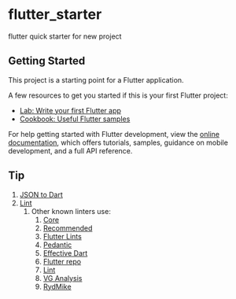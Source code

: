 # flutter_starter

flutter quick starter for new project

## Getting Started

This project is a starting point for a Flutter application.

A few resources to get you started if this is your first Flutter project:

- [Lab: Write your first Flutter app](https://docs.flutter.dev/get-started/codelab)
- [Cookbook: Useful Flutter samples](https://docs.flutter.dev/cookbook)

For help getting started with Flutter development, view the
[online documentation](https://docs.flutter.dev/), which offers tutorials,
samples, guidance on mobile development, and a full API reference.


## Tip

1. [JSON to Dart](https://javiercbk.github.io/json_to_dart/)
2. [Lint](https://dart-lang.github.io/linter/lints/index.html)
   1. Other known linters use:
      1. [Core](https://pub.dev/packages/lints)
      2. [Recommended](https://pub.dev/packages/lints)
      3. [Flutter Lints](https://pub.dev/packages/flutter_lints)
      4. [Pedantic](https://pub.dev/packages/pedantic)
      5. [Effective Dart](https://pub.dev/packages/effective_dart)
      6. [Flutter repo](https://github.com/flutter/flutter/blob/master/analysis_options.yaml)
      7. [Lint](https://pub.dev/packages/lint)
      8. [VG Analysis](https://pub.dev/packages/very_good_analysis)
      9. [RydMike](https://gist.github.com/rydmike/fdb53ddd933c37d20e6f3188a936cd4c)
